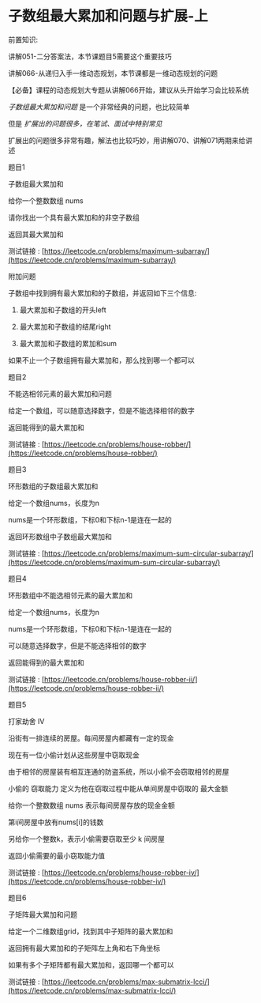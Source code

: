 # 子数组最大累加和问题与扩展-上

前置知识:

讲解051-二分答案法，本节课题目5需要这个重要技巧

讲解066-从递归入手一维动态规划，本节课都是一维动态规划的问题

【必备】课程的动态规划大专题从讲解066开始，建议从头开始学习会比较系统

_子数组最大累加和问题_ 是一个非常经典的问题，也比较简单

但是  _扩展出的问题很多，在笔试、面试中特别常见_

扩展出的问题很多非常有趣，解法也比较巧妙，用讲解070、讲解071两期来给讲述

题目1

子数组最大累加和

给你一个整数数组 nums

请你找出一个具有最大累加和的非空子数组

返回其最大累加和

测试链接 : [https://leetcode.cn/problems/maximum-subarray/](https://leetcode.cn/problems/maximum-subarray/)

附加问题

子数组中找到拥有最大累加和的子数组，并返回如下三个信息:

1) 最大累加和子数组的开头left

2) 最大累加和子数组的结尾right

3) 最大累加和子数组的累加和sum

如果不止一个子数组拥有最大累加和，那么找到哪一个都可以

题目2

不能选相邻元素的最大累加和问题

给定一个数组，可以随意选择数字，但是不能选择相邻的数字

返回能得到的最大累加和

测试链接 : [https://leetcode.cn/problems/house-robber/](https://leetcode.cn/problems/house-robber/)

题目3

环形数组的子数组最大累加和

给定一个数组nums，长度为n

nums是一个环形数组，下标0和下标n-1是连在一起的

返回环形数组中子数组最大累加和

测试链接 : [https://leetcode.cn/problems/maximum-sum-circular-subarray/](https://leetcode.cn/problems/maximum-sum-circular-subarray/)

题目4

环形数组中不能选相邻元素的最大累加和

给定一个数组nums，长度为n

nums是一个环形数组，下标0和下标n-1是连在一起的

可以随意选择数字，但是不能选择相邻的数字

返回能得到的最大累加和

测试链接 : [https://leetcode.cn/problems/house-robber-ii/](https://leetcode.cn/problems/house-robber-ii/)

题目5

打家劫舍 IV

沿街有一排连续的房屋。每间房屋内都藏有一定的现金

现在有一位小偷计划从这些房屋中窃取现金

由于相邻的房屋装有相互连通的防盗系统，所以小偷不会窃取相邻的房屋

小偷的 窃取能力 定义为他在窃取过程中能从单间房屋中窃取的 最大金额

给你一个整数数组 nums 表示每间房屋存放的现金金额

第i间房屋中放有nums[i]的钱数

另给你一个整数k，表示小偷需要窃取至少 k 间房屋

返回小偷需要的最小窃取能力值

测试链接 : [https://leetcode.cn/problems/house-robber-iv/](https://leetcode.cn/problems/house-robber-iv/)

题目6

子矩阵最大累加和问题

给定一个二维数组grid，找到其中子矩阵的最大累加和

返回拥有最大累加和的子矩阵左上角和右下角坐标

如果有多个子矩阵都有最大累加和，返回哪一个都可以

测试链接 : [https://leetcode.cn/problems/max-submatrix-lcci/](https://leetcode.cn/problems/max-submatrix-lcci/)

